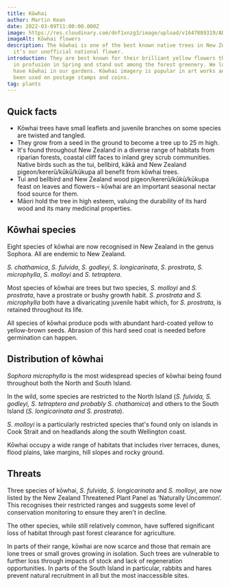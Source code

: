```yaml
---
title: Kōwhai
author: Martin Kean
date: 2022-03-09T11:00:00.000Z
image: https://res.cloudinary.com/dnf1xnzg3/image/upload/v1647889319/ADT1-Web/kowhai-flowers-alex-schwab-1920_g4u4ko.png
imageAlt: Kōwhai flowers
description: The kōwhai is one of the best known native trees in New Zealand and
  it’s our unofficial national flower.
introduction: They are best known for their brilliant yellow flowers that appear
  in profusion in Spring and stand out among the forest greenery. We love to
  have kōwhai in our gardens. Kōwhai imagery is popular in art works and has
  been used on postage stamps and coins.
tag: plants
---
```


## Quick facts

* Kōwhai trees have small leaflets and juvenile branches on some species are twisted and tangled. 
* They grow from a seed in the ground to become a tree up to 25 m high. 
* It's found throughout New Zealand in a diverse range of habitats from riparian forests, coastal cliff faces to inland grey scrub communities.
Native birds such as the tui, bellbird, kākā and New Zealand pigeon/kererū/kūkū/kūkupa all benefit from kōwhai trees.
* Tui and bellbird and New Zealand wood pigeon/kererū/kūkū/kūkupa feast on leaves and flowers – kōwhai are an important seasonal nectar food source for them.
* Māori hold the tree in high esteem, valuing the durability of its hard wood and its many medicinal properties.

## Kōwhai species

Eight species of kōwhai are now recognised in New Zealand in the genus Sophora. All are endemic to New Zealand.

*S. chathamica*,
*S. fulvida*,
*S. godleyi*,
*S. longicarinata*,
*S. prostrata*,
*S. microphylla*,
*S. molloyi* and
*S. tetraptera*.

Most species of kōwhai are trees but two species, *S. molloyi* and *S. prostrata*, have a prostrate or bushy growth habit. *S. prostrata* and *S. microphylla* both have a divaricating juvenile habit which, for *S. prostrata*, is retained throughout its life.

All species of kōwhai produce pods with abundant hard-coated yellow to yellow-brown seeds. Abrasion of this hard seed coat is needed before germination can happen.

## Distribution of kōwhai

*Sophora microphylla* is the most widespread species of kōwhai being found throughout both the North and South Island.

In the wild, some species are restricted to the North Island (*S. fulvida, S. godleyi, S. tetraptera and probably S. chathamica*) and others to the South Island (*S. longicarinata and S. prostrata*).

*S. molloyi* is a particularly restricted species that's found only on islands in Cook Strait and on headlands along the south Wellington coast.

Kōwhai occupy a wide range of habitats that includes river terraces, dunes, flood plains, lake margins, hill slopes and rocky ground.

## Threats

Three species of kōwhai, *S. fulvida, S. longicarinata* and *S. molloyi*, are now listed by the New Zealand Threatened Plant Panel as ‘Naturally Uncommon’. This recognises their restricted ranges and suggests some level of conservation monitoring to ensure they aren't in decline.

The other species, while still relatively common, have suffered significant loss of habitat through past forest clearance for agriculture.

In parts of their range, kōwhai are now scarce and those that remain are lone trees or small groves growing in isolation. Such trees are vulnerable to further loss through impacts of stock and lack of regeneration opportunities. In parts of the South Island in particular, rabbits and hares prevent natural recruitment in all but the most inaccessible sites.